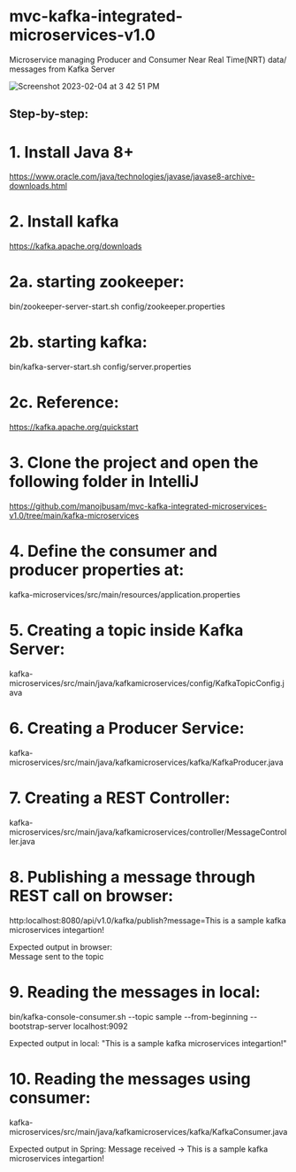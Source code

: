 # mvc-kafka-integrated-microservices-v1.0
Microservice managing Producer and Consumer Near Real Time(NRT) data/ messages from Kafka Server 


![Screenshot 2023-02-04 at 3 42 51 PM](https://user-images.githubusercontent.com/44409170/216788883-bbc6cf6e-35d9-47df-9e9d-67ff17c7c9fb.png)


## Step-by-step:


# 1. Install Java 8+

https://www.oracle.com/java/technologies/javase/javase8-archive-downloads.html

# 2. Install kafka

https://kafka.apache.org/downloads

# 2a. starting zookeeper:

bin/zookeeper-server-start.sh config/zookeeper.properties

# 2b. starting kafka:

bin/kafka-server-start.sh config/server.properties

# 2c. Reference: 

https://kafka.apache.org/quickstart

# 3. Clone the project and open the following folder in IntelliJ

https://github.com/manojbusam/mvc-kafka-integrated-microservices-v1.0/tree/main/kafka-microservices

# 4. Define the consumer and producer properties at:

kafka-microservices/src/main/resources/application.properties

# 5. Creating a topic inside Kafka Server:

kafka-microservices/src/main/java/kafkamicroservices/config/KafkaTopicConfig.java


# 6. Creating a Producer Service:

kafka-microservices/src/main/java/kafkamicroservices/kafka/KafkaProducer.java

# 7. Creating a REST Controller:
kafka-microservices/src/main/java/kafkamicroservices/controller/MessageController.java

# 8. Publishing a message through REST call on browser:
http:localhost:8080/api/v1.0/kafka/publish?message=This is a sample kafka microservices integartion!

Expected output in browser:   
Message sent to the topic

# 9. Reading the messages in local:

bin/kafka-console-consumer.sh --topic sample --from-beginning --bootstrap-server localhost:9092

Expected output in local: 
"This is a sample kafka microservices integartion!"

# 10. Reading the messages using consumer:

kafka-microservices/src/main/java/kafkamicroservices/kafka/KafkaConsumer.java

Expected output in Spring:
Message received -> This is a sample kafka microservices integartion!

